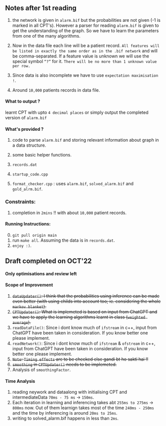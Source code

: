 ## Notes after 1st reading 
1. the network is given in `alarm.bif` but the probabilities are not given (-1 is marked in all CPT's). However a parser for reading `alarm.bif` is given to get the understanding of the graph. So we have to learn the parameters from one of the many algorithms.


2. Now in the data file each line will be a patient record. `All features will be listed in exactly the same order as in the .bif network` and will be comma-separated. If a feature value is unknown we will use the special symbol `“?”` for it. `There will be no more than 1 unknown value per row.`

3. Since data is also incomplete we have to use `expectation maximisation !`.

4. Around `10,000` patients records in data file.



#### What to output ?
learnt CPT with upto `4 decimal places` or simply output the completed version of `alarm.bif`


#### What's provided ?
1. code to parse `alarm.bif` and storing relevant information about graph in a data structure.
2. some basic helper functions.

3. `records.dat`
4. `startup_code.cpp`
5. `format_checker.cpp` : uses `alarm.bif`, `solved_alarm.bif` and `gold_alrm.bif`.


### Constraints:
1. completion in `2mins` !! with about `10,000` patient records.



#### Running Instructions:
0. `git pull origin main`
1. run `make all`. Assuming the data is in `records.dat`.
2. `enjoy :)`.




## Draft completed on OCT'22
#### Only optimisations and review left

#### Scope of Improvement
1. ~~`dataUpdater()`: I think that the probabilities using inference can be made even better (with using childs into account too; ie. considering the whole `markov blanket`).~~
2. ~~`CPTUpdater()`: What is implemeted is based on input from ChatGPT and we have to apply the learning algorithms learnt in class (`weighted average`).~~
3. `readDataFile()`: Since i dont know much of `ifstream` in c++, input from ChatGPT have been taken in consideration. If you know better one please implement.
4. `readNetwork()`: Since i dont know much of `ifstream` & `ofstream` in c++, input from ChatGPT have been taken in consideration. If you know better one please implement.
5. ~~`Note`: `Timing effects` are to be checked else gandi bt ho sakti hai !!~~
6. ~~`smoothing` in `CPTUpdater()` needs to be implemeted.~~
7. Analysis of `smoothingFactor`.



#### Time Analysis
1. reading neywork and dataalong with initialising CPT and intermediateData `70ms - 75 ms` -> `150ms`. 
2. Each iteration in learning and inferencing takes abt `255ms to 275ms` -> `800ms` now. Out of them learnign takes most of the time `240ms - 250ms` and the time by inferencing is around `20ms to 25ms`.
3. writing to solved_alarm.bif happens in less than `2ms`.

